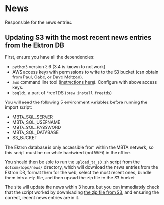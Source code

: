 # News

Responsible for the news entries.

## Updating S3 with the most recent news entries from the Ektron DB

First, ensure you have all the dependencies:

* `python3` version 3.6 (3.4 is known to not work)
* AWS access keys with permissions to write to the S3 bucket (can obtain from Paul, Gabe, or Dave Maltzan).
* `aws` command line tool ([instructions here](http://docs.aws.amazon.com/cli/latest/userguide/installing.html)). Configure with above access keys.
* `bsqldb`, a part of FreeTDS (`brew install freetds`)

You will need the following 5 environment variables before running the import script:

* MBTA_SQL_SERVER
* MBTA_SQL_USERNAME
* MBTA_SQL_PASSWORD
* MBTA_SQL_DATABASE
* S3_BUCKET

The Ektron database is only accessible from within the MBTA network, so this script must be run while hardwired (not WiFi) in the office.

You should then be able to run the `upload_to_s3.sh` script from the `dotcom/apps/news/` directory, which will download the news entries from the Ektron DB, format them for the web, select the most recent ones, bundle them into a `zip` file, and then upload the zip file to the S3 bucket.

The site will update the news within 3 hours, but you can immediately check that the script worked by downloading [the zip file from S3](https://s3.amazonaws.com/mbta-gtfs-s3/posts.zip), and ensuring the correct, recent news entries are in it.

